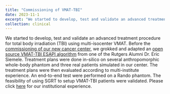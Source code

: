 ```yaml
---
title: "Commissioning of VMAT-TBI"
date: 2023-11-1
excerpt: "We started to develop, test and validate an advanced treatment procedure for total body irradiation (TBI) using multi-isocenter VMAT. Before the [commissioning of our new cancer center](\clinical\clinical-TBc), we grokked and adapted an [open source VMAT-TBI ESAPI algorithm](https://github.com/esimiele/VMAT-TBI) from one of the Rutgers Alumni Dr. Eric Siemele. Treatment plans were done in-silico on several anthropomorphic whole-body phantom and three real patients simulated in our center. The treatment plans were then evaluated according to multi-institute experience. An end-to-end test were performed on a Rando phantom. The feasibility of using SGRT to setup VMAT-TBI patients were validated. Please click [here](\files\E2ETBI.pdf) for our institutional experience. "
collection: clinical
---
```


We started to develop, test and validate an advanced treatment procedure for total body irradiation (TBI) using multi-isocenter VMAT. Before the [commissioning of our new cancer center](\clinical\clinical-TBc), we grokked and adapted an [open source VMAT-TBI ESAPI algorithm](https://github.com/esimiele/VMAT-TBI) from one of the Rutgers Alumni Dr. Eric Siemele. Treatment plans were done in-silico on several anthropomorphic whole-body phantom and three real patients simulated in our center. The treatment plans were then evaluated according to multi-institute experience. An end-to-end test were performed on a Rando phantom. The feasibility of using SGRT to setup VMAT-TBI patients were validated. Please click [here](\files\E2ETBI.pdf) for our institutional experience. 